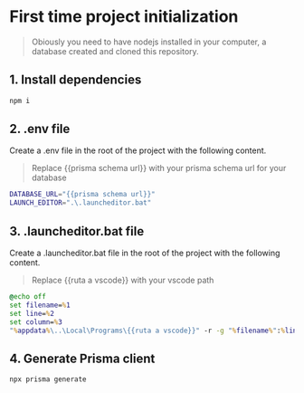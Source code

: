 # First time project initialization

> Obiously you need to have nodejs installed in your computer, a database created and cloned this repository.

## 1. Install dependencies

```bash
npm i
```

## 2. .env file

Create a .env file in the root of the project with the following content.

> Replace {{prisma schema url}} with your prisma schema url for your database

```bash
DATABASE_URL="{{prisma schema url}}"
LAUNCH_EDITOR=".\.launcheditor.bat"
```

## 3. .launcheditor.bat file

Create a .launcheditor.bat file in the root of the project with the following content.

> Replace {{ruta a vscode}} with your vscode path

```bat
@echo off
set filename=%1
set line=%2
set column=%3
"%appdata%\..\Local\Programs\{{ruta a vscode}}" -r -g "%filename%":%lineNumber%:%columnNumber%
```

## 4. Generate Prisma client

```bash
npx prisma generate
```
